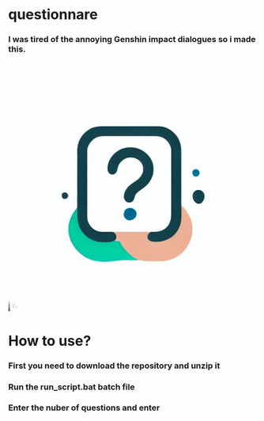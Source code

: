 # questionnare
### I was tired of the annoying Genshin impact dialogues so i made this.
![quiestionnare](logo.jpg)
# How to use?
### First you need to download the repository and unzip it
### Run the run_script.bat batch file
### Enter the nuber of questions and enter
